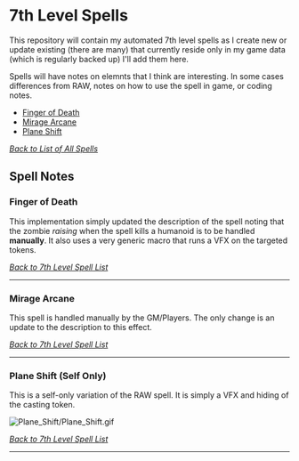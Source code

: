 # 7th Level Spells
This repository will contain my automated 7th level spells as I create new or update existing (there are many) that currently reside only in my game data (which is regularly backed up) I'll add them here.

Spells will have notes on elemnts that I think are interesting.  In some cases differences from RAW, notes on how to use the spell in game, or coding notes.

* [Finger of Death](#finger_of_death)
* [Mirage Arcane](#mirage_arcane)
* [Plane Shift](#plane-shift-self-only)

[*Back to List of All Spells*](../README.md)

## Spell Notes

### Finger of Death

This implementation simply updated the description of the spell noting that the zombie *raising* when the spell kills a humanoid is to be handled **manually**.  It also uses a very generic macro that runs a VFX on the targeted tokens.

[*Back to 7th Level Spell List*](#7th-level-spells)

---

### Mirage Arcane

This spell is handled manually by the GM/Players.  The only change is an update to the description to this effect.

[*Back to 7th Level Spell List*](#7th-level-spells)

---

### Plane Shift (Self Only)

This is a self-only variation of the RAW spell. It is simply a VFX and hiding of the casting token.

![Plane_Shift/Plane_Shift.gif](Plane_Shift/Plane_Shift.gif)

[*Back to 7th Level Spell List*](#7th-level-spells)

---

